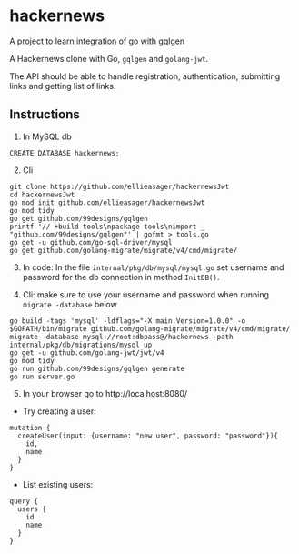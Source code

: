 # hackernews
A project to learn integration of go with gqlgen

A Hackernews clone with Go, `gqlgen` and `golang-jwt`. 

The API should be able to handle registration, authentication, submitting links and getting list of links.

## Instructions

1. In MySQL db
```
CREATE DATABASE hackernews;
```
2. Cli
```
git clone https://github.com/ellieasager/hackernewsJwt
cd hackernewsJwt
go mod init github.com/ellieasager/hackernewsJwt
go mod tidy
go get github.com/99designs/gqlgen
printf '// +build tools\npackage tools\nimport _ "github.com/99designs/gqlgen"' | gofmt > tools.go
go get -u github.com/go-sql-driver/mysql
go get github.com/golang-migrate/migrate/v4/cmd/migrate/
```

3. In code:
In the file `internal/pkg/db/mysql/mysql.go` set username and password for the db connection in method `InitDB()`.

4. Cli: make sure to use your username and password when running `migrate -database` below
```
go build -tags 'mysql' -ldflags="-X main.Version=1.0.0" -o $GOPATH/bin/migrate github.com/golang-migrate/migrate/v4/cmd/migrate/
migrate -database mysql://root:dbpass@/hackernews -path internal/pkg/db/migrations/mysql up
go get -u github.com/golang-jwt/jwt/v4
go mod tidy
go run github.com/99designs/gqlgen generate
go run server.go
```

5. In your browser go to http://localhost:8080/

- Try creating a user:
```
mutation {
  createUser(input: {username: "new user", password: "password"}){
    id,
    name
  }
}
```

- List existing users:
```
query {
  users {
    id
    name
  }
}
```